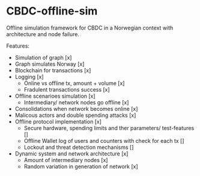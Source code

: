 # CBDC-offline-sim

Offline simulation framework for CBDC in a Norwegian context with architecture and node failure.

Features:
* Simulation of graph [x]
* Graph simulates Norway [x]
* Blockchain for transactions [x]
* Logging [x]
    * Online vs offline tx, amount + volume [x]
    * Fradulent transactions success [x]
* Offline scenarioes simulation [x]
    * Intermediary/ network nodes go offline [x]
* Consolidations when network becomes online [x]
* Malicous actors and double spending attacks [x]
* Offline protocol implementation [x]
    * Secure hardware, spending limits and ther parameters/ test-features []
    * Offline Wallet log of users and counters with check for each tx []
    * Lockout and threat detection mechanisms []
* Dynamic system and network architecture [x]
    * Amount of intermediary nodes [x]
    * Random variation in generation of network [x]
